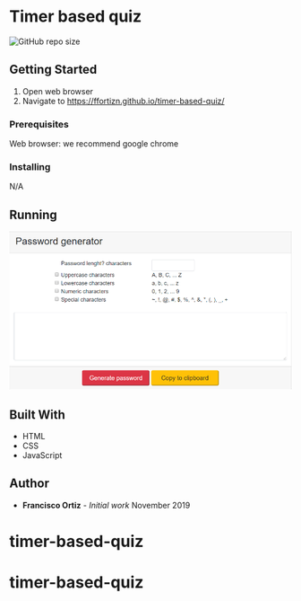 # Timer based quiz
![GitHub repo size](https://img.shields.io/github/repo-size/ffortizn/timer-based-quiz)

## Getting Started
1. Open web browser
2. Navigate to https://ffortizn.github.io/timer-based-quiz/

### Prerequisites
Web browser: we recommend google chrome

### Installing
N/A

## Running
![picture](screenshot.png)

## Built With
* HTML
* CSS
* JavaScript

## Author
* **Francisco Ortiz** - *Initial work*
November 2019
# timer-based-quiz
# timer-based-quiz
